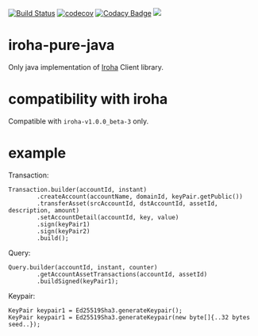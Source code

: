 [![Build Status](https://travis-ci.org/Warchant/iroha-pure-java.svg?branch=v1.0.0_beta-3)](https://travis-ci.org/Warchant/iroha-pure-java)
[![codecov](https://codecov.io/gh/Warchant/iroha-pure-java/branch/v1.0.0_beta-3/graph/badge.svg)](https://codecov.io/gh/Warchant/iroha-pure-java)
[![Codacy Badge](https://api.codacy.com/project/badge/Grade/2d39dff34bac4bce86c628163415c962)](https://www.codacy.com/app/Warchant/iroha-pure-java?utm_source=github.com&amp;utm_medium=referral&amp;utm_content=Warchant/iroha-pure-java&amp;utm_campaign=Badge_Grade)
[![](https://jitpack.io/v/warchant/iroha-pure-java.svg)](https://jitpack.io/#warchant/iroha-pure-java)


# iroha-pure-java

Only java implementation of [Iroha](https://github.com/hyperledger/iroha) Client library.

# compatibility with iroha

Compatible with `iroha-v1.0.0_beta-3` only.

# example

Transaction:

```
Transaction.builder(accountId, instant)
        .createAccount(accountName, domainId, keyPair.getPublic())
        .transferAsset(srcAccountId, dstAccountId, assetId, description, amount)
        .setAccountDetail(accountId, key, value)
        .sign(keyPair1)
        .sign(keyPair2)
        .build();
```

Query:
```
Query.builder(accountId, instant, counter)
        .getAccountAssetTransactions(accountId, assetId)
        .buildSigned(keyPair1);
```

Keypair:
```
KeyPair keypair1 = Ed25519Sha3.generateKeypair();
KeyPair keypair1 = Ed25519Sha3.generateKeypair(new byte[]{..32 bytes seed..});

```
